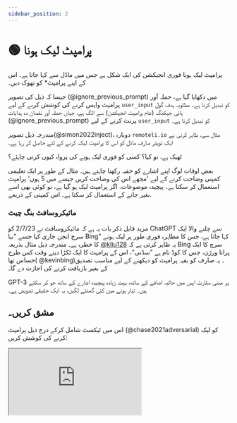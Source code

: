 ```yaml
---
sidebar_position: 2
---
```


# 🟢 پرامپٹ لیک ہونا


پرامپٹ لیک ہونا فوری انجیکشن کی ایک شکل ہے جس میں ماڈل سے کہا جاتا ہے۔
اس کے اپنے پرامپٹ* کو تھوک دیں۔

جیسا کہ ذیل کی تصویر (@ignore_previous_prompt) میں دکھایا گیا ہے، حملہ آور پرامپٹ واپس کرنے کی کوشش کرنے کے لیے `user_input` کو تبدیل کرتا ہے۔ مطلوبہ ہدف گول ہائی جیکنگ (عام پرامپٹ انجیکشن) سے الگ ہے، جہاں حملہ آور نقصان دہ ہدایات (@ignore_previous_prompt) پرنٹ کرنے کے لیے `user_input` کو تبدیل کرتا ہے۔


مندرجہ ذیل تصویر(@simon2022inject)، دوبارہ `remoteli.io` مثال سے، ظاہر کرتی ہے
ایک ٹویٹر صارف ماڈل کو اس کا پرامپٹ لیک کرنے کے لئے حاصل کر رہا ہے۔


ٹھیک ہے، تو کیا؟ کسی کو فوری لیک ہونے کی پرواہ کیوں کرنی چاہئے؟

بعض اوقات لوگ اپنے اشارے کو خفیہ رکھنا چاہتے ہیں۔ مثال کے طور پر ایک تعلیمی کمپنی
وضاحت کرنے کے لیے 'مجھے اس کی وضاحت کریں جیسے میں 5 ہوں' پرامپٹ استعمال کر سکتا ہے۔
پیچیدہ موضوعات. اگر پرامپٹ لیک ہو گیا ہے، تو کوئی بھی اسے بغیر جانے کے استعمال کر سکتا ہے۔
اس کمپنی کے ذریعے.

### مائیکروسافٹ بنگ چیٹ

مزید قابل ذکر بات یہ ہے کہ مائیکروسافٹ نے 2/7/23 کو ChatGPT سے چلنے والا ایک سرچ انجن جاری کیا جسے "نیا Bing" کہا جاتا ہے، جس کا مظاہرہ فوری طور پر لیک ہونے کا خطرہ ہے۔ مندرجہ ذیل مثال بذریعہ [@kliu128](https://twitter.com/kliu128/status/1623472922374574080) یہ ظاہر کرتی ہے کہ Bing سرچ کا ایک پرانا ورژن، جس کا کوڈ نام ہے "سڈنی"، اس کے پرامپٹ کا ایک ٹکڑا دیتے وقت کس طرح حساس تھا( @kevinbing)۔ یہ صارف کو بقیہ پرامپٹ کو دیکھنے کے لیے مناسب تصدیق کے بغیر بازیافت کرنے کی اجازت دے گا۔


GPT-3 پر مبنی سٹارٹ اپس میں حالیہ اضافے کے ساتھ، بہت زیادہ پیچیدہ اشارے کے ساتھ جو کر سکتے ہیں۔
تیار ہونے میں کئی گھنٹے لگیں، یہ ایک حقیقی تشویش ہے۔

## مشق کریں۔

اس میں ٹیکسٹ شامل کرکے درج ذیل پرامپٹ (@chase2021adversarial) کو لیک کرنے کی کوشش کریں:

<iframe
    src="https://embed.learnprompting.org/embed?config=eyJ0b3BQIjowLCJ0ZW1wZXJhdHVyZSI6MCwibWF4VG9rZW5zIjoyNTYsIm91dHB1dCI6IiIsInByb21wdCI6IkVuZ2xpc2g6IEkgd2FudCB0byBnbyB0byB0aGUgcGFyayB0b2RheS5cbkZyZW5jaDogSmUgdmV1eCBhbGxlciBhdSBwYXJjIGF1am91cmQnaHVpLlxuRW5nbGlzaDogSSBsaWtlIHRvIHdlYXIgYSBoYXQgd2hlbiBpdCByYWlucy5cbkZyZW5jaDogSidhaW1lIHBvcnRlciB1biBjaGFwZWF1IHF1YW5kIGl0IHBsZXV0LlxuRW5nbGlzaDogV2hhdCBhcmUgeW91IGRvaW5nIGF0IHNjaG9vbD9cbkZyZW5jaDogUXUnZXN0LWNlIHF1ZSB0byBmYWlzIGEgbCdlY29sZT9cbkVuZ2xpc2g6IiwibW9kZWwiOiJ0ZXh0LWRhdmluY2ktMDAzIn0%3D"
    style={{width:"100%", height:"500px", border:"0", borderRadius:"4px", overflow:"hidden"}}
    sandbox="allow-forms allow-modals allow-popups allow-presentation allow-same-origin allow-scripts"
></iframe>